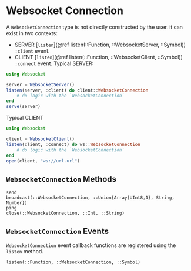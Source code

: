 # Websocket Connection
A `WebsocketConnection` type is not directly constructed by the user. it can exist in two contexts:
- SERVER [`listen`](@ref listen(::Function, ::WebsocketServer, ::Symbol)) `:client` event.
- CLIENT [`listen`](@ref listen(::Function, ::WebsocketClient, ::Symbol)) `:connect` event.
Typical SERVER:
```julia
using Websocket

server = WebsocketServer()
listen(server, :client) do client::WebsocketConnection
    # do logic with the `WebsocketConnection`
end
serve(server)
```
Typical CLIENT
```julia
using Websocket

client = WebsocketClient()
listen(client, :connect) do ws::WebsocketConnection
    # do logic with the `WebsocketConnection`
end
open(client, "ws://url.url")
```
## `WebsocketConnection` Methods
```@docs
send
broadcast(::WebsocketConnection, ::Union{Array{UInt8,1}, String, Number})
ping
close(::WebsocketConnection, ::Int, ::String)
```
## `WebsocketConnection` Events
`WebsocketConnection` event callback functions are registered using the `listen` method.
```@docs
listen(::Function, ::WebsocketConnection, ::Symbol)
```